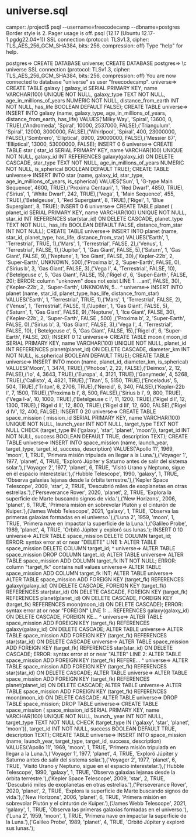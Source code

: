 # universe.sql
camper: /project$ psql --username=freecodecamp --dbname=postgres
Border style is 2.
Pager usage is off.
psql (12.17 (Ubuntu 12.17-1.pgdg22.04+1))
SSL connection (protocol: TLSv1.3, cipher: TLS_AES_256_GCM_SHA384, bits: 256, compression: off)
Type "help" for help.

postgres=> CREATE DATABASE universe;
CREATE DATABASE
postgres=> \c universe
SSL connection (protocol: TLSv1.3, cipher: TLS_AES_256_GCM_SHA384, bits: 256, compression: off)
You are now connected to database "universe" as user "freecodecamp".
universe=> CREATE TABLE galaxy (  galaxy_id SERIAL PRIMARY KEY,  name VARCHAR(100) UNIQUE NOT NULL,  galaxy_type TEXT NOT NULL,  age_in_millions_of_years NUMERIC NOT NULL,  distance_from_earth INT NOT NULL,  has_life BOOLEAN DEFAULT FALSE);
CREATE TABLE
universe=> INSERT INTO galaxy (name, galaxy_type, age_in_millions_of_years, distance_from_earth, has_life) VALUES('Milky Way', 'Spiral', 13600, 0, TRUE),('Andromeda', 'Spiral', 10000, 2537000, FALSE),('Triangulum', 'Spiral', 12000, 3000000, FALSE),('Whirlpool', 'Spiral', 400, 23000000, FALSE),('Sombrero', 'Elliptical', 8900, 29000000, FALSE),('Messier 87', 'Elliptical', 13000, 53000000, FALSE);
INSERT 0 6
universe=> CREATE TABLE star (  star_id SERIAL PRIMARY KEY,  name VARCHAR(100) UNIQUE NOT NULL,  galaxy_id INT REFERENCES galaxy(galaxy_id) ON DELETE CASCADE,  star_type TEXT NOT NULL,  age_in_millions_of_years NUMERIC NOT NULL,  is_spherical BOOLEAN DEFAULT TRUE);
CREATE TABLE
universe=> INSERT INTO star (name, galaxy_id, star_type, age_in_millions_of_years, is_spherical) VALUES('Sun', 1, 'G-type Main Sequence', 4600, TRUE),('Proxima Centauri', 1, 'Red Dwarf', 4850, TRUE),('Sirius', 1, 'White Dwarf', 242, TRUE),('Vega', 1, 'Main Sequence', 455, TRUE),('Betelgeuse', 1, 'Red Supergiant', 8, TRUE),('Rigel', 1, 'Blue Supergiant', 8, TRUE);
INSERT 0 6
universe=> CREATE TABLE planet (  planet_id SERIAL PRIMARY KEY,  name VARCHAR(100) UNIQUE NOT NULL,  star_id INT REFERENCES star(star_id) ON DELETE CASCADE,  planet_type TEXT NOT NULL,  has_life BOOLEAN DEFAULT FALSE,  distance_from_star INT NOT NULL);
CREATE TABLE
universe=> INSERT INTO planet (name, star_id, planet_type, has_life, distance_from_star) VALUES('Earth', 1, 'Terrestrial', TRUE, 1),('Mars', 1, 'Terrestrial', FALSE, 2),('Venus', 1, 'Terrestrial', FALSE, 1),('Jupiter', 1, 'Gas Giant', FALSE, 5),('Saturn', 1, 'Gas Giant', FALSE, 9),('Neptune', 1, 'Ice Giant', FALSE, 30),('Kepler-22b', 2, 'Super-Earth', UNKNOWN, 500),('Proxima b', 2, 'Super-Earth', FALSE, 0),('Sirius b', 3, 'Gas Giant', FALSE, 3),('Vega I', 4, 'Terrestrial', FALSE, 10),('Betelgeuse c', 5, 'Gas Giant', FALSE, 15),('Rigel d', 6, 'Super-Earth', FALSE, 20);
ERROR:  column "unknown" does not exist
LINE 1: ...ant', FALSE, 30),('Kepler-22b', 2, 'Super-Earth', UNKNOWN, 5...
                                                             ^
universe=> INSERT INTO planet (name, star_id, planet_type, has_life, distance_from_star) VALUES('Earth', 1, 'Terrestrial', TRUE, 1),('Mars', 1, 'Terrestrial', FALSE, 2),('Venus', 1, 'Terrestrial', FALSE, 1),('Jupiter', 1, 'Gas Giant', FALSE, 5),('Saturn', 1, 'Gas Giant', FALSE, 9),('Neptune', 1, 'Ice Giant', FALSE, 30),('Kepler-22b', 2, 'Super-Earth', FALSE , 500)
,('Proxima b', 2, 'Super-Earth', FALSE, 0),('Sirius b', 3, 'Gas Giant', FALSE, 3),('Vega I', 4, 'Terrestrial', FALSE, 10),
('Betelgeuse c', 5, 'Gas Giant', FALSE, 15),('Rigel d', 6, 'Super-Earth', FALSE, 20);
INSERT 0 12
universe=> CREATE TABLE moon (  moon_id SERIAL PRIMARY KEY,  name VARCHAR(100) UNIQUE NOT NULL,  planet_id INT REFERENCES planet(planet_id) ON DELETE CASCADE,  diameter_km INT NOT NULL,  is_spherical BOOLEAN DEFAULT TRUE);
CREATE TABLE
universe=> INSERT INTO moon (name, planet_id, diameter_km, is_spherical) VALUES('Moon', 1, 3474, TRUE),('Phobos', 2, 22, FALSE),('Deimos', 2, 12, FALSE),('Io', 4, 3643, TRUE),('Europa', 4, 3121, TRUE),('Ganymede', 4, 5268, TRUE),('Callisto', 4, 4821, TRUE),('Titan', 5, 5150, TRUE),('Enceladus', 5, 504, TRUE),('Triton', 6, 2706, TRUE),('Nereid', 6, 340, FALSE),('Kepler-22b I', 7, 1500, TRUE),('Proxima b I', 8, 500, FALSE),('Sirius b I', 9, 800, TRUE),('Vega I-a', 10, 1000, TRUE),('Betelgeuse c I', 11, 1200, TRUE),('Rigel d I', 12, 1300, TRUE),('Rigel d II', 12, 800, TRUE),('Rigel d III', 12, 600, FALSE),('Rigel d IV', 12, 400, FALSE);
INSERT 0 20
universe=> CREATE TABLE space_mission (  mission_id SERIAL PRIMARY KEY,  name VARCHAR(100) UNIQUE NOT NULL,  launch_year INT NOT NULL,  target_type TEXT NOT NULL CHECK (target_type IN ('galaxy', 'star', 'planet', 'moon')),  target_id INT NOT NULL,  success BOOLEAN DEFAULT TRUE,  description TEXT);
CREATE TABLE
universe=> INSERT INTO space_mission (name, launch_year, target_type, target_id, success, description) VALUES('Apollo 11', 1969, 'moon', 1, TRUE, 'Primera misión tripulada en llegar a la Luna.'),('Voyager 1', 1977, 'planet', 4, TRUE, 'Exploró Júpiter y Saturno antes de salir del sistema solar.'),('Voyager 2', 1977, 'planet', 6, TRUE, 'Visitó Urano y Neptuno, sigue en el espacio interestelar.'),('Hubble Telescope', 1990, 'galaxy', 1, TRUE, 'Observa galaxias lejanas desde la órbita terrestre.'),('Kepler Space Telescope', 2009, 'star', 2, TRUE, 'Descubrió miles de exoplanetas en otras estrellas.'),('Perseverance Rover', 2020, 'planet', 2, TRUE, 'Explora la superficie de Marte buscando signos de vida.'),('New Horizons', 2006, 'planet', 6, TRUE, 'Primera misión en sobrevolar Plutón y el cinturón de Kuiper.'),('James Webb Telescope', 2021, 'galaxy', 1, TRUE, 'Observa las primeras galaxias formadas en el universo.'),('Luna 2', 1959, 'moon', 1, TRUE, 'Primera nave en impactar la superficie de la Luna.'),('Galileo Probe', 1989, 'planet', 4, TRUE, 'Orbitó Júpiter y exploró sus lunas.');
INSERT 0 10
universe=> ALTER TABLE space_mission DELETE COLUMN target_id;
ERROR:  syntax error at or near "DELETE"
LINE 1: ALTER TABLE space_mission DELETE COLUMN target_id;
                                  ^
universe=> ALTER TABLE space_mission DROP COLUMN target_id;
ALTER TABLE
universe=> ALTER TABLE space_mission ADD COLUMN  target_fk INT NOT NULL;
ERROR:  column "target_fk" contains null values
universe=> ALTER TABLE space_mission ADD COLUMN  target_fk INT;
ALTER TABLE
universe=> ALTER TABLE space_mission ADD FOREIGN KEY (target_fk) REFERENCES galaxy(galaxy_id) ON DELETE CASCADE,  FOREIGN KEY (target_fk) REFERENCES star(star_id) ON DELETE CASCADE,  FOREIGN KEY (target_fk) REFERENCES planet(planet_id) ON DELETE CASCADE,  FOREIGN KEY (target_fk) REFERENCES moon(moon_id) ON DELETE CASCADE);
ERROR:  syntax error at or near "FOREIGN"
LINE 1: ... REFERENCES galaxy(galaxy_id) ON DELETE CASCADE,  FOREIGN KE...
                                                             ^
universe=> ALTER TABLE space_mission ADD FOREIGN KEY (target_fk) REFERENCES galaxy(galaxy_id) ON DELETE CASCADE;
ALTER TABLE
universe=> ALTER TABLE space_mission ADD FOREIGN KEY (target_fk) REFERENCES star(star_id) ON DELETE CASCADE
universe-> ALTER TABLE space_mission ADD FOREIGN KEY (target_fk) REFERENCES star(star_id) ON DELETE CASCADE;
ERROR:  syntax error at or near "ALTER"
LINE 2: ALTER TABLE space_mission ADD FOREIGN KEY (target_fk) REFERE...
        ^
universe=> ALTER TABLE space_mission ADD FOREIGN KEY (target_fk) REFERENCES star(star_id) ON DELETE CASCADE;
ALTER TABLE
universe=> ALTER TABLE space_mission ADD FOREIGN KEY (target_fk) REFERENCES planet(planet_id) ON DELETE CASCADE;
ALTER TABLE
universe=> ALTER TABLE space_mission ADD FOREIGN KEY (target_fk) REFERENCES moon(moon_id) ON DELETE CASCADE;
ALTER TABLE
universe=> DROP TABLE space_mission;
DROP TABLE
universe=> CREATE TABLE space_mission (  space_mission_id SERIAL PRIMARY KEY,  name VARCHAR(100) UNIQUE NOT NULL,  launch_
year INT NOT NULL,  target_type TEXT NOT NULL CHECK (target_type IN ('galaxy', 'star', 'planet', 'moon')),  target_id INT
NOT NULL,  success BOOLEAN DEFAULT TRUE,  description TEXT);
CREATE TABLE
universe=> INSERT INTO space_mission (name, launch_year, target_type, target_id, success, description) VALUES('Apollo 11', 1969, 'moon', 1, TRUE, 'Primera misión tripulada en llegar a la Luna.'),('Voyager 1', 1977, 'planet', 4, TRUE, 'Exploró Júpiter y Saturno antes de salir del sistema solar.'),('Voyager 2', 1977, 'planet', 6, TRUE, 'Visitó Urano y Neptuno, sigue en el espacio interestelar.'),('Hubble Telescope', 1990, 'galaxy', 1, TRUE, 'Observa galaxias lejanas desde la órbita terrestre.'),('Kepler Space Telescope', 2009, 'star', 2, TRUE, 'Descubrió miles de exoplanetas en otras estrellas.'),('Perseverance Rover', 2020, 'planet', 2, TRUE, 'Explora la superficie de Marte buscando signos de vida.'),('New Horizons', 2006, 'planet', 6, TRUE, 'Primera misión en sobrevolar Plutón y el cinturón de Kuiper.'),('James Webb Telescope', 2021, 'galaxy', 1, TRUE, 'Observa las primeras galaxias formadas en el universo.'),('Luna 2', 1959, 'moon', 1, TRUE, 'Primera nave en impactar la superficie de la Luna.'),('Galileo Probe', 1989, 'planet', 4, TRUE, 'Orbitó Júpiter y exploró sus lunas.');
